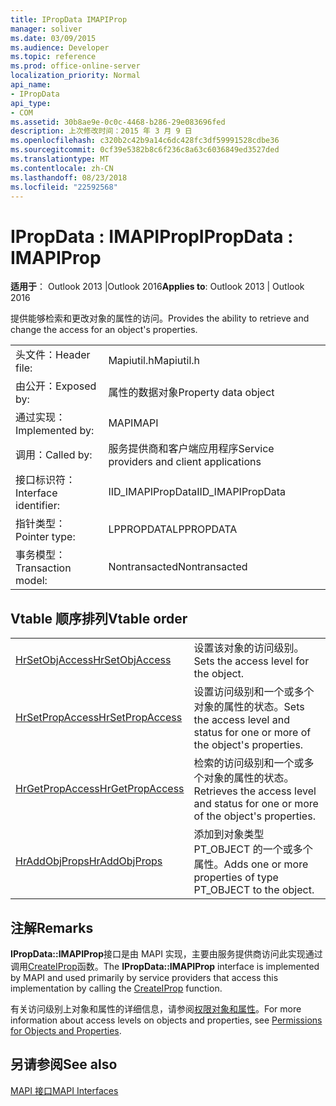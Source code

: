 ```yaml
---
title: IPropData IMAPIProp
manager: soliver
ms.date: 03/09/2015
ms.audience: Developer
ms.topic: reference
ms.prod: office-online-server
localization_priority: Normal
api_name:
- IPropData
api_type:
- COM
ms.assetid: 30b8ae9e-0c0c-4468-b286-29e083696fed
description: 上次修改时间：2015 年 3 月 9 日
ms.openlocfilehash: c320b2c42b9a14c6dc428fc3df59991528cdbe36
ms.sourcegitcommit: 0cf39e5382b8c6f236c8a63c6036849ed3527ded
ms.translationtype: MT
ms.contentlocale: zh-CN
ms.lasthandoff: 08/23/2018
ms.locfileid: "22592568"
---
```

# <a name="ipropdata--imapiprop"></a><span data-ttu-id="bb39d-103">IPropData : IMAPIProp</span><span class="sxs-lookup"><span data-stu-id="bb39d-103">IPropData : IMAPIProp</span></span>

  
  
<span data-ttu-id="bb39d-104">**适用于**： Outlook 2013 |Outlook 2016</span><span class="sxs-lookup"><span data-stu-id="bb39d-104">**Applies to**: Outlook 2013 | Outlook 2016</span></span> 
  
<span data-ttu-id="bb39d-105">提供能够检索和更改对象的属性的访问。</span><span class="sxs-lookup"><span data-stu-id="bb39d-105">Provides the ability to retrieve and change the access for an object's properties.</span></span> 
  
|||
|:-----|:-----|
|<span data-ttu-id="bb39d-106">头文件：</span><span class="sxs-lookup"><span data-stu-id="bb39d-106">Header file:</span></span>  <br/> |<span data-ttu-id="bb39d-107">Mapiutil.h</span><span class="sxs-lookup"><span data-stu-id="bb39d-107">Mapiutil.h</span></span>  <br/> |
|<span data-ttu-id="bb39d-108">由公开：</span><span class="sxs-lookup"><span data-stu-id="bb39d-108">Exposed by:</span></span>  <br/> |<span data-ttu-id="bb39d-109">属性的数据对象</span><span class="sxs-lookup"><span data-stu-id="bb39d-109">Property data object</span></span>  <br/> |
|<span data-ttu-id="bb39d-110">通过实现：</span><span class="sxs-lookup"><span data-stu-id="bb39d-110">Implemented by:</span></span>  <br/> |<span data-ttu-id="bb39d-111">MAPI</span><span class="sxs-lookup"><span data-stu-id="bb39d-111">MAPI</span></span>  <br/> |
|<span data-ttu-id="bb39d-112">调用：</span><span class="sxs-lookup"><span data-stu-id="bb39d-112">Called by:</span></span>  <br/> |<span data-ttu-id="bb39d-113">服务提供商和客户端应用程序</span><span class="sxs-lookup"><span data-stu-id="bb39d-113">Service providers and client applications</span></span>  <br/> |
|<span data-ttu-id="bb39d-114">接口标识符：</span><span class="sxs-lookup"><span data-stu-id="bb39d-114">Interface identifier:</span></span>  <br/> |<span data-ttu-id="bb39d-115">IID_IMAPIPropData</span><span class="sxs-lookup"><span data-stu-id="bb39d-115">IID_IMAPIPropData</span></span>  <br/> |
|<span data-ttu-id="bb39d-116">指针类型：</span><span class="sxs-lookup"><span data-stu-id="bb39d-116">Pointer type:</span></span>  <br/> |<span data-ttu-id="bb39d-117">LPPROPDATA</span><span class="sxs-lookup"><span data-stu-id="bb39d-117">LPPROPDATA</span></span>  <br/> |
|<span data-ttu-id="bb39d-118">事务模型：</span><span class="sxs-lookup"><span data-stu-id="bb39d-118">Transaction model:</span></span>  <br/> |<span data-ttu-id="bb39d-119">Nontransacted</span><span class="sxs-lookup"><span data-stu-id="bb39d-119">Nontransacted</span></span>  <br/> |
   
## <a name="vtable-order"></a><span data-ttu-id="bb39d-120">Vtable 顺序排列</span><span class="sxs-lookup"><span data-stu-id="bb39d-120">Vtable order</span></span>

|||
|:-----|:-----|
|[<span data-ttu-id="bb39d-121">HrSetObjAccess</span><span class="sxs-lookup"><span data-stu-id="bb39d-121">HrSetObjAccess</span></span>](ipropdata-hrsetobjaccess.md) <br/> |<span data-ttu-id="bb39d-122">设置该对象的访问级别。</span><span class="sxs-lookup"><span data-stu-id="bb39d-122">Sets the access level for the object.</span></span>  <br/> |
|[<span data-ttu-id="bb39d-123">HrSetPropAccess</span><span class="sxs-lookup"><span data-stu-id="bb39d-123">HrSetPropAccess</span></span>](ipropdata-hrsetpropaccess.md) <br/> |<span data-ttu-id="bb39d-124">设置访问级别和一个或多个对象的属性的状态。</span><span class="sxs-lookup"><span data-stu-id="bb39d-124">Sets the access level and status for one or more of the object's properties.</span></span>  <br/> |
|[<span data-ttu-id="bb39d-125">HrGetPropAccess</span><span class="sxs-lookup"><span data-stu-id="bb39d-125">HrGetPropAccess</span></span>](ipropdata-hrgetpropaccess.md) <br/> |<span data-ttu-id="bb39d-126">检索的访问级别和一个或多个对象的属性的状态。</span><span class="sxs-lookup"><span data-stu-id="bb39d-126">Retrieves the access level and status for one or more of the object's properties.</span></span>  <br/> |
|[<span data-ttu-id="bb39d-127">HrAddObjProps</span><span class="sxs-lookup"><span data-stu-id="bb39d-127">HrAddObjProps</span></span>](ipropdata-hraddobjprops.md) <br/> |<span data-ttu-id="bb39d-128">添加到对象类型 PT_OBJECT 的一个或多个属性。</span><span class="sxs-lookup"><span data-stu-id="bb39d-128">Adds one or more properties of type PT_OBJECT to the object.</span></span>  <br/> |
   
## <a name="remarks"></a><span data-ttu-id="bb39d-129">注解</span><span class="sxs-lookup"><span data-stu-id="bb39d-129">Remarks</span></span>

<span data-ttu-id="bb39d-130">**IPropData::IMAPIProp**接口是由 MAPI 实现，主要由服务提供商访问此实现通过调用[CreateIProp](createiprop.md)函数。</span><span class="sxs-lookup"><span data-stu-id="bb39d-130">The **IPropData::IMAPIProp** interface is implemented by MAPI and used primarily by service providers that access this implementation by calling the [CreateIProp](createiprop.md) function.</span></span> 
  
<span data-ttu-id="bb39d-131">有关访问级别上对象和属性的详细信息，请参阅[权限对象和属性](permissions-for-mapi-objects-and-properties.md)。</span><span class="sxs-lookup"><span data-stu-id="bb39d-131">For more information about access levels on objects and properties, see [Permissions for Objects and Properties](permissions-for-mapi-objects-and-properties.md).</span></span>
  
## <a name="see-also"></a><span data-ttu-id="bb39d-132">另请参阅</span><span class="sxs-lookup"><span data-stu-id="bb39d-132">See also</span></span>



[<span data-ttu-id="bb39d-133">MAPI 接口</span><span class="sxs-lookup"><span data-stu-id="bb39d-133">MAPI Interfaces</span></span>](mapi-interfaces.md)

